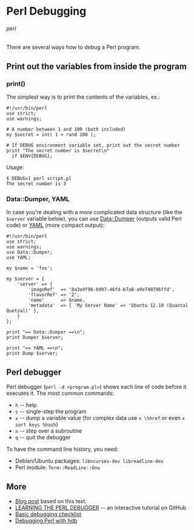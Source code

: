 # Perl Debugging
###### perl

There are several ways how to debug a Perl program.

## Print out the variables from inside the program

### print()

The simplest way is to print the contents of the variables, ex.:

    #!/usr/bin/perl
    use strict;
    use warnings;

    # A number between 1 and 100 (both included)
    my $secret = int( 1 + rand 100 );

    # If DEBUG environment variable set, print out the secret number
    print "The secret number is $secret\n"
      if $ENV{DEBUG};

Usage:

    $ DEBUG=1 perl script.pl
    The secret number is 3

### Data::Dumper, YAML

In case you're dealing with a more complicated data structure (like the `$server` variable below), you can use [Data::Dumper](http://perldoc.perl.org/Data/Dumper.html) (outputs valid Perl code) or [YAML](https://metacpan.org/module/YAML) (more compact output):

    #!/usr/bin/perl
    use strict;
    use warnings;
    use Data::Dumper;
    use YAML;

    my $name = 'foo';

    my $server = {
        'server' => {
            'imageRef'  => '8a3a9f96-b997-46fd-b7a8-a9e740796ffd',
            'flavorRef' => '2',
            'name'      => $name,
            'metadata'  => { 'My Server Name' => 'Ubuntu 12.10 (Quantal Quetzal)' },
        }
    };

    print "== Data::Dumper ==\n";
    print Dumper $server;

    print "== YAML ==\n";
    print Dump $server;

## Perl debugger

Perl debugger (`perl -d <program.pl>`) shows each line of code before it executes it. The most common commands:

 * `h` -- help
 * `s` -- single-step the program
 * `x` -- dump a variable value (for complex data use `x \%href` or even `x sort keys %hash`)
 * `n` -- step over a subroutine
 * `q` -- quit the debugger

To have the command line history, you need:

 * Debian/Ubuntu packages: `libncurses-dev libreadline-dev`
 * Perl module: `Term::ReadLine::Gnu`

## More

* [Blog post](http://jreisinger.blogspot.sk/2013/12/debugging-perl-scripts.html) based on this text.
* [LEARNING THE PERL DEBUGGER](http://techblog.net-a-porter.com/2014/03/learning-the-perl-debugger-introduction/) -- an interactive tutorial on GitHub
* [Basic debugging checklist](http://perlmonks.org/?node=Basic%20debugging%20checklist)
* [Debugging Perl with hdb](http://perlmaven.com/debugging-perl-with-hdb)
